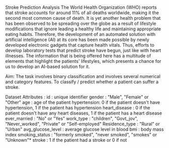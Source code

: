 Stroke Prediction Analysis
The World Health Organization (WHO) reports that stroke accounts for around 11% of all deaths worldwide, making it the second most common cause of death. It is yet another health problem that has been observed to be spreading over the globe as a result of lifestyle modifications that ignore leading a healthy life and maintaining appropriate eating habits. Therefore, the development of an automated solution with artificial intelligence (AI) at its core has been made possible by newly developed electronic gadgets that capture health vitals. Thus, efforts to develop laboratory tests that predict stroke have begun, just like with heart illnesses. The information that is being offered here has a multitude of elements that highlight the patients' lifestyles, which presents a chance for us to develop an AI-based solution for it.

Aim:
The task involves binary classification and involves several numerical and category features.
To classify / predict whether a patient can suffer a stroke.

Dataset Attributes :
id : unique identifier
gender : "Male", "Female" or "Other"
age : age of the patient
hypertension: 0 if the patient doesn't have hypertension, 1 if the patient has hypertension
heart_disease : 0 if the patient doesn't have any heart diseases, 1 if the patient has a heart disease
ever_married : "No" or "Yes"
work_type : "children", "Govt_jov", "Never_worked", "Private" or "Self-employed"
Residence_type : "Rural" or "Urban"
avg_glucose_level : average glucose level in blood
bmi : body mass index
smoking_status : "formerly smoked", "never smoked", "smokes" or "Unknown"*
stroke : 1 if the patient had a stroke or 0 if not
